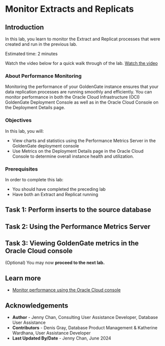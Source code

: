 # Monitor Extracts and Replicats

## Introduction

In this lab, you learn to monitor the Extract and Replicat processes that were created and run in the previous lab.

Estimated time: 2 minutes

Watch the video below for a quick walk through of the lab.
[Watch the video](videohub:1_fpr4rutd)

### About Performance Monitoring

Monitoring the performance of your GoldenGate instance ensures that your data replication processes are running smoothly and efficiently. You can monitor performance in both the Oracle Cloud Infrastructure (OCI) GoldenGate Deployment Console as well as in the Oracle Cloud Console on the Deployment Details page.

### Objectives

In this lab, you will:
* View charts and statistics using the Performance Metrics Server in the GoldenGate deployment console
* Use Metrics on the Deployment Details page in the Oracle Cloud Console to determine overall instance health and utilization.

### Prerequisites

In order to complete this lab:
* You should have completed the preceding lab
* Have both an Extract and Replicat running

## Task 1: Perform inserts to the source database

[](include:01-perform-inserts-source-db.md)

## Task 2: Using the Performance Metrics Server

[](include:02-performance-metrics-server.md)

## Task 3: Viewing GoldenGate metrics in the Oracle Cloud console

[](include:03-viewing-gg-metrics-console.md)

(Optional) You may now **proceed to the next lab.**

## Learn more

* [Monitor performance using the Oracle Cloud console](https://docs.oracle.com/en/cloud/paas/goldengate-service/vddvk/index.html#articletitle)

## Acknowledgements
* **Author** - Jenny Chan, Consulting User Assistance Developer, Database User Assistance
* **Contributors** -  Denis Gray, Database Product Management & Katherine Wardhana, User Assistance Developer
* **Last Updated By/Date** - Jenny Chan, June 2024
